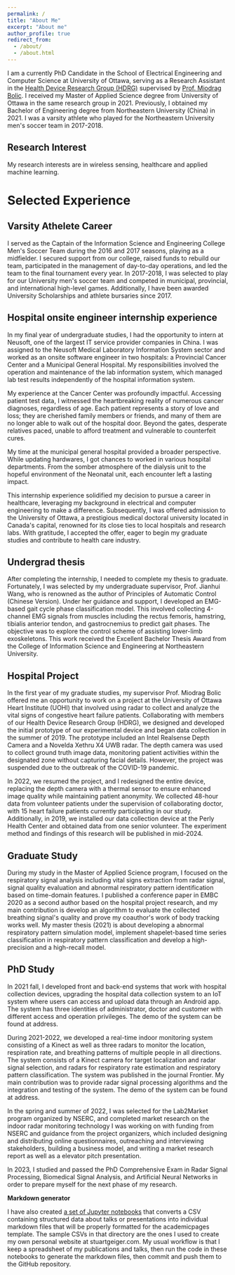 ```yaml
---
permalink: /
title: "About Me"
excerpt: "About me"
author_profile: true
redirect_from: 
  - /about/
  - /about.html
---
```


I am a currently PhD Candidate in the School of Electrical Engineering and Computer Science at University of Ottawa, serving as a Research Assistant in the [Health Device Research Group (HDRG)](http://health-devices.site.uottawa.ca/) supervised by [Prof. Miodrag Bolic](https://www.site.uottawa.ca/~mbolic/). I received my Master of Applied Science degree from University of Ottawa in the same research group in 2021. Previously, I obtained my Bachelor of Engineering degree from Northeastern University (China) in 2021. I was a varsity athlete who played for the Northeastern University men's soccer team in 2017-2018.

Research Interest
------
My research interests are in wireless sensing, healthcare and applied machine learning.

Selected Experience
======

Varsity Athelete Career
------
I served as the Captain of the Information Science and Engineering College Men's Soccer Team during the 2016 and 2017 seasons, playing as a midfielder. I secured support from our college, raised funds to rebuild our team, participated in the management of day-to-day operations, and led the team to the final tournament every year. In 2017-2018, I was selected to play for our University men's soccer team and competed in municipal, provincial, and international high-level games. Additionally, I have been awarded University Scholarships and athlete bursaries since 2017.

Hospital onsite engineer internship experience
------
In my final year of undergraduate studies, I had the opportunity to intern at Neusoft, one of the largest IT service provider companies in China. I was assigned to the Neusoft Medical Laboratory Information System sector and worked as an onsite software engineer in two hospitals: a Provincial Cancer Center and a Municipal General Hospital. My responsibilities involved the operation and maintenance of the lab information system, which managed lab test results independently of the hospital information system.

My experience at the Cancer Center was profoundly impactful. Accessing patient test data, I witnessed the heartbreaking reality of numerous cancer diagnoses, regardless of age. Each patient represents a story of love and loss; they are cherished family members or friends, and many of them are no longer able to walk out of the hospital door. Beyond the gates, desperate relatives paced, unable to afford treatment and vulnerable to counterfeit cures.

My time at the municipal general hospital provided a broader perspective. While updating hardwares, I got chances to worked in various hospital departments. From the somber atmosphere of the dialysis unit to the hopeful environment of the Neonatal unit, each encounter left a lasting impact.

This internship experience solidified my decision to pursue a career in healthcare, leveraging my background in electrical and computer engineering to make a difference. Subsequently, I was offered admission to the University of Ottawa, a prestigious medical doctoral university located in Canada's capital, renowned for its close ties to local hospitals and research labs. With gratitude, I accepted the offer, eager to begin my graduate studies and contribute to health care industry.

Undergrad thesis
------
After completing the internship, I needed to complete my thesis to graduate. Fortunately, I was selected by my undergraduate supervisor, Prof. Jianhui Wang, who is renowned as the author of Principles of Automatic Control (Chinese Version). Under her guidance and support, I developed an EMG-based gait cycle phase classification model. This involved collecting 4-channel EMG signals from muscles including the rectus femoris, hamstring, tibialis anterior tendon, and gastrocnemius to predict gait phases. The objective was to explore the control scheme of assisting lower-limb exoskeletons. This work received the Excellent Bachelor Thesis Award from the College of Information Science and Engineering at Northeastern University.

Hospital Project
------
In the first year of my graduate studies, my supervisor Prof. Miodrag Bolic offered me an opportunity to work on a project at the University of Ottawa Heart Institute (UOHI) that involved using radar to collect and analyze the vital signs of congestive heart failure patients. Collaborating with members of our Health Device Research Group (HDRG), we designed and developed the initial prototype of our experimental device and began data collection in the summer of 2019. The prototype included an Intel Realsense Depth Camera and a Novelda Xethru X4 UWB radar. The depth camera was used to collect ground truth image data, monitoring patient activities within the designated zone without capturing facial details. However, the project was suspended due to the outbreak of the COVID-19 pandemic.

In 2022, we resumed the project, and I redesigned the entire device, replacing the depth camera with a thermal sensor to ensure enhanced image quality while maintaining patient anonymity. We collected 48-hour data from volunteer patients under the supervision of collaborating doctor, with 15 heart failure patients currently participating in our study. Additionally, in 2019, we installed our data collection device at the Perly Health Center and obtained data from one senior volunteer. The experiment method and findings of this research will be published in mid-2024.

Graduate Study
------
During my study in the Master of Applied Science program, I focused on the respiratory signal analysis including vital signs extraction from radar signal, signal quality evaluation and abnormal respiratory pattern identification based on time-domain features. I published a conference paper in EMBC 2020 as a second author based on the hospital project research, and my main contribution is develop an algorithm to evaluate the collected breathing signal's quality and prove my coauthor's work of body tracking works well. My master thesis (2021) is about developing a abnormal respiratory pattern simulation model, implement shapelet-based time series classification in respiratory pattern classification and develop a high-precision and a high-recall model.

PhD Study
------
In 2021 fall, I developed front and back-end systems that work with hospital collection devices, upgrading the hospital data collection system to an IoT system where users can access and upload data through an Android app. The system has three identities of administrator, doctor and customer with different access and operation privileges. The demo of the system can be found at address.

During 2021-2022, we developed a real-time indoor monitoring system consisting of a Kinect as well as three radars to monitor the location, respiration rate, and breathing patterns of multiple people in all directions. The system consists of a Kinect camera for target localization and radar signal selection, and radars for respiratory rate estimation and respiratory pattern classification. The system was published in the journal Frontier. My main contribution was to provide radar signal processing algorithms and the integration and testing of the system. The demo of the system can be found at address.

In the spring and summer of 2022, I was selected for the Lab2Market program organized by NSERC, and completed market research on the indoor radar monitoring technology I was working on with funding from NSERC and guidance from the project organizers, which included designing and distributing online questionnaires, outreaching and interviewing stakeholders, building a business model, and writing a market research report as well as a elevator pitch presentation.

 In 2023, I studied and passed the PhD Comprehensive Exam in Radar Signal Processing, Biomedical Signal Analysis, and Artificial Neural Networks in order to prepare myself for the next phase of my research.


**Markdown generator**

I have also created [a set of Jupyter notebooks](https://github.com/academicpages/academicpages.github.io/tree/master/markdown_generator
) that converts a CSV containing structured data about talks or presentations into individual markdown files that will be properly formatted for the academicpages template. The sample CSVs in that directory are the ones I used to create my own personal website at stuartgeiger.com. My usual workflow is that I keep a spreadsheet of my publications and talks, then run the code in these notebooks to generate the markdown files, then commit and push them to the GitHub repository.


